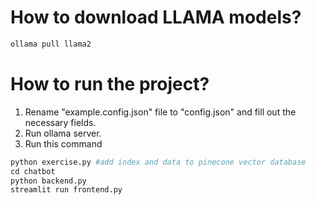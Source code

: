 # How to download LLAMA models?

```python
ollama pull llama2
```

# How to run the project?

1. Rename "example.config.json" file to "config.json" and fill out the necessary fields.
2. Run ollama server.
3. Run this command

```python
python exercise.py #add index and data to pinecone vector database
cd chatbot
python backend.py
streamlit run frontend.py
```


